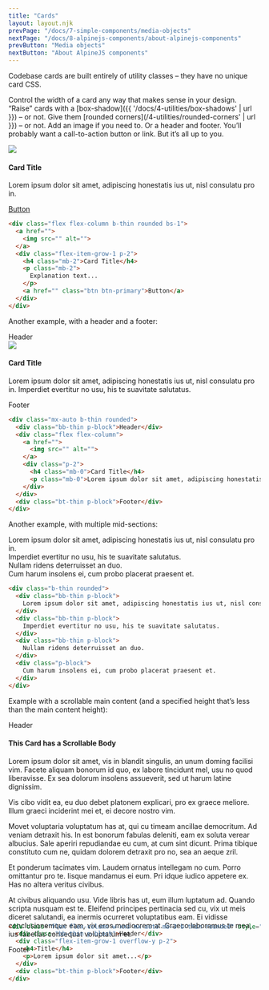 ```yaml
---
title: "Cards"
layout: layout.njk
prevPage: "/docs/7-simple-components/media-objects"
nextPage: "/docs/8-alpinejs-components/about-alpinejs-components"
prevButton: "Media objects"
nextButton: "About AlpineJS components"
---
```


<p class="t-lg t-thin">Codebase cards are built entirely of utility classes – they have no unique card CSS.</p>

Control the width of a card any way that makes sense in your design. “Raise” cards with a [box-shadow]({{ '/docs/4-utilities/box-shadows' | url }}) – or not. Give them [rounded corners](/4-utilities/rounded-corners' | url }}) – or not. Add an image if you need to. Or a header and footer. You’ll probably want a call-to-action button or link. But it’s all up to you.

<div class="flex flex-column w-xxs mx-auto b-thin rounded bs-1 mb-3">
  <a href="">
    <img class="img-cover" src="{{ '/img/placeholder1000x600.svg' | url }}">
  </a>
  <div class="flex-item-grow-1 p-2">
    <h4 class="mb-2">Card Title</h4>
    <p class="mb-2">
      Lorem ipsum dolor sit amet, adipiscing honestatis ius ut, nisl consulatu pro in.
    </p>
    <a href="" class="btn btn-primary">Button</a>
  </div>
</div>

```html
<div class="flex flex-column b-thin rounded bs-1">
  <a href="">
    <img src="" alt="">
  </a>
  <div class="flex-item-grow-1 p-2">
    <h4 class="mb-2">Card Title</h4>
    <p class="mb-2">
      Explanation text...
    </p>
    <a href="" class="btn btn-primary">Button</a>
  </div>
</div>
```

Another example, with a header and a footer:

<div class="mx-auto b-thin rounded w-xxs mx-auto mb-3">
  <div class="bb-thin p-block">Header</div>
  <div class="flex flex-column">
    <a href="">
      <img class="img-cover" src="{{ '/img/placeholder1000x600.svg' | url }}">
    </a>
    <div class="p-2">
      <h4 class="mb-0">Card Title</h4>
      <p class="mb-0">Lorem ipsum dolor sit amet, adipiscing honestatis ius ut, nisl consulatu pro in. Imperdiet evertitur no usu, his te suavitate salutatus. </p>
    </div>
  </div>
  <div class="bt-thin p-block">Footer</div>
</div>

```html
<div class="mx-auto b-thin rounded">
  <div class="bb-thin p-block">Header</div>
  <div class="flex flex-column">
    <a href="">
      <img src="" alt="">
    </a>
    <div class="p-2">
      <h4 class="mb-0">Card Title</h4>
      <p class="mb-0">Lorem ipsum dolor sit amet, adipiscing honestatis ius ut, nisl consulatu pro in. Imperdiet evertitur no usu, his te suavitate salutatus. </p>
    </div>
  </div>
  <div class="bt-thin p-block">Footer</div>
</div>
```

Another example, with multiple mid-sections:

<div class="w-xxs mx-auto mb-3 b-thin rounded">
  <div class="bb-thin p-block">
    Lorem ipsum dolor sit amet, adipiscing honestatis ius ut, nisl consulatu pro in.
  </div>
  <div class="bb-thin p-block">
    Imperdiet evertitur no usu, his te suavitate salutatus.
  </div>
  <div class="bb-thin p-block">
    Nullam ridens deterruisset an duo.
  </div>
  <div class="p-block">
    Cum harum insolens ei, cum probo placerat praesent et.
  </div>
</div>

```html
<div class="b-thin rounded">
  <div class="bb-thin p-block">
    Lorem ipsum dolor sit amet, adipiscing honestatis ius ut, nisl consulatu pro in.
  </div>
  <div class="bb-thin p-block">
    Imperdiet evertitur no usu, his te suavitate salutatus.
  </div>
  <div class="bb-thin p-block">
    Nullam ridens deterruisset an duo.
  </div>
  <div class="p-block">
    Cum harum insolens ei, cum probo placerat praesent et.
  </div>
</div>
```

Example with a scrollable main content (and a specified height that’s less than the main content height):

<div class="flex flex-column w-xxs mx-auto mb-3 b-thin rounded" style="height: 390px;">
  <div class="bb-thin p-block">Header</div>
  <div class="flex-item-grow-1 overflow-y p-2">
    <h4>This Card has a Scrollable Body</h4>
    <p>Lorem ipsum dolor sit amet, vis in blandit singulis, an unum doming facilisi vim. Facete aliquam bonorum id quo, ex labore tincidunt mel, usu no quod liberavisse. Ex sea dolorum insolens assueverit, sed ut harum latine dignissim.</p>
    <p>Vis cibo vidit ea, eu duo debet platonem explicari, pro ex graece meliore. Illum graeci inciderint mei et, ei decore nostro vim.</p>
    <p>Movet voluptaria voluptatum has at, qui cu timeam ancillae democritum. Ad veniam detraxit his. In est bonorum fabulas deleniti, eam ex soluta verear albucius. Sale aperiri repudiandae eu cum, at cum sint dicunt. Prima tibique constituto cum ne, quidam dolorem detraxit pro no, sea an aeque zril.</p>
    <p>Et ponderum tacimates vim. Laudem ornatus intellegam no cum. Porro omittantur pro te. Iisque mandamus ei eum. Pri idque iudico appetere ex. Has no altera veritus civibus.</p>
    <p>At civibus aliquando usu. Vide libris has ut, eum illum luptatum ad. Quando scripta nusquam est te. Eleifend principes pertinacia sed cu, vix ut meis diceret salutandi, ea inermis ocurreret voluptatibus eam. Ei vidisse conclusionemque eam, vix eros mediocrem at. Graeco laboramus te mea, ius fabellas consequat voluptatum et.</p>
  </div>
  <div class="bt-thin p-block">Footer</div>
</div>

```html
<div class="flex flex-column w-xxs mx-auto mb-3 b-thin rounded" style="height: 400px;">
  <div class="bb-thin p-block">Header</div>
  <div class="flex-item-grow-1 overflow-y p-2">
    <h4>Title</h4>
    <p>Lorem ipsum dolor sit amet...</p>
  </div>
  <div class="bt-thin p-block">Footer</div>
</div>
```